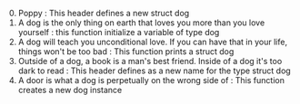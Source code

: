 0. Poppy : This header defines a new struct dog
1. A dog is the only thing on earth that loves you more than you love yourself : this function initialize a variable of type dog
2. A dog will teach you unconditional love. If you can have that in your life, things won't be too bad : This function prints a struct dog
3. Outside of a dog, a book is a man's best friend. Inside of a dog it's too dark to read : This header defines as a new name for the type struct dog
4. A door is what a dog is perpetually on the wrong side of : This function creates a new dog instance
